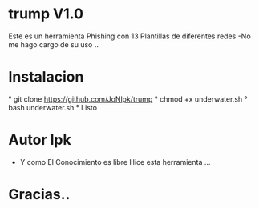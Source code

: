 # trump V1.0
Este es un herramienta Phishing con 13 Plantillas de diferentes redes 
-No me hago cargo de su uso ..
# Instalacion 
° git clone https://github.com/JoNlpk/trump
° chmod +x underwater.sh
° bash underwater.sh
° Listo
# Autor lpk
- Y como El Conocimiento es libre Hice esta herramienta ... 

# Gracias..
